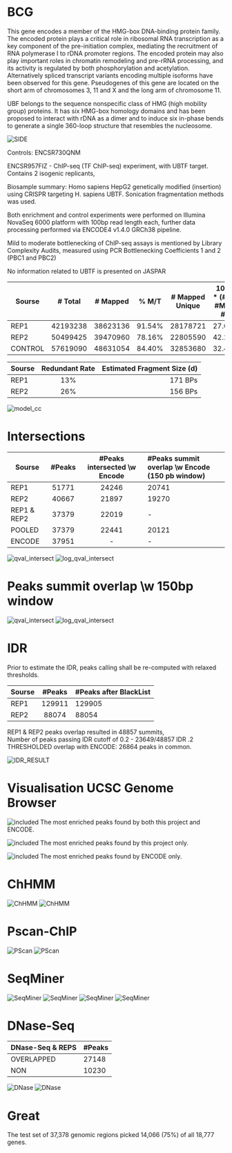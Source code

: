 # BCG

This gene encodes a member of the HMG-box DNA-binding protein family. The encoded protein plays a critical role in ribosomal RNA transcription as a key component of the pre-initiation complex, mediating the recruitment of RNA polymerase I to rDNA promoter regions. The encoded protein may also play important roles in chromatin remodeling and pre-rRNA processing, and its activity is regulated by both phosphorylation and acetylation. Alternatively spliced transcript variants encoding multiple isoforms have been observed for this gene. Pseudogenes of this gene are located on the short arm of chromosomes 3, 11 and X and the long arm of chromosome 11.

UBF belongs to the sequence nonspecific class of HMG (high mobility group) proteins. It has six HMG-box homology domains and has been proposed to interact with rDNA as a dimer and to induce six in-phase bends to generate a single 360-loop structure that resembles the nucleosome.

![SIDE](./data/assets/side1.png)

Controls: ENCSR730QNM

ENCSR957FIZ - ChIP-seq (TF ChIP-seq) experiment, with UBTF target.
Contains 2 isogenic replicants,  

Biosample summary: Homo sapiens HepG2 genetically modified (insertion) using CRISPR targeting H. sapiens UBTF. Sonication fragmentation methods was used.  

Both enrichment and control experiments were performed on Illumina NovaSeq 6000 platform with 100bp read length each, further data processing performed via ENCODE4 v1.4.0 GRCh38 pipeline.

Mild to moderate bottlenecking of ChIP-seq assays is mentioned by Library Complexity Audits, measured using PCR Bottlenecking Coefficients 1 and 2 (PBC1 and PBC2)

No information related to UBTF is presented on JASPAR

| Sourse   |      # Total  |  # Mapped     |   % M/T       |    # Mapped Unique | 100% * (#M - #MU) / #M |   PBC1        |   PBC2       |
|----------|:-------------:|:-------------:|:-------------:|:------------------:|:----------------------:|:-------------:|-------------:|
| REP1     |  42193238     | 38623136      | 91.54%        |    28178721        |  27.04%                |   PBC1        |   PBC2       |
| REP2     |    50499425   |   39470960    | 78.16%        |    22805590        |  42.22%                |   PBC1        |   PBC2       |
| CONTROL  |    57619090   |   48631054    | 84.40%        |    32853680        |  32.44%                |   PBC1        |   PBC2       |

| Sourse   | Redundant Rate   |  Estimated Fragment Size (d) |
|----------|:----------------:|-----------------------------:|
| REP1     |  13%             |  171 BPs                     | 
| REP2     |  26%             |  156 BPs                     |

![model_cc](./data/assets/MODELCC.png)

# Intersections

| Sourse      |  #Peaks       | #Peaks intersected \w Encode  | #Peaks summit overlap \w Encode (150 pb window) |
|-------------|:-------------:|:-----------------------------:|:-----------------------------|
| REP1        |   51771       |         24246                 |         20741            | 
| REP2        |   40667       |         21897                 |         19270            |
| REP1 & REP2 |   37379       |         22019                 |         -                |
| POOLED      |   37379       |         22441                 |         20121            |
| ENCODE      |   37951       |         -                     |         -                |


![qval_intersect](./data/assets/qval_intersect.png)
![log_qval_intersect](./data/assets/log_qval_intersect.png)

# Peaks summit overlap \w 150bp window


![qval_intersect](./data/assets/ps_qval_intersect.png)
![log_qval_intersect](./data/assets/log_ps_qval_intersect.png)

# IDR

Prior to estimate the IDR, peaks calling shall be re-computed with relaxed thresholds.

| Sourse      |  #Peaks       | #Peaks after BlackList  |
|-------------|:-------------:|:------------------------|
| REP1        |   129911      |         129905          |
| REP2        |   88074       |         88054           |

REP1 & REP2 peaks overlap resulted in 48857 summits,  
Number of peaks passing IDR cutoff of 0.2 - 23649/48857
IDR .2 THRESHOLDED overlap with ENCODE: 26864 peaks in common.

![IDR_RESULT](./data/assets/IDR_RESULT.png)

# Visualisation UCSC Genome Browser
![included](./data/assets/1st_both.png)
The most enriched peaks found by both this project and ENCODE.

![included](./data/assets/exclude.png)
The most enriched peaks found by this project only.

![included](./data/assets/non_included.png)
The most enriched peaks found by ENCODE only.

# ChHMM
![ChHMM](./data/assets/HMM_full.png)
![ChHMM](./data/assets/HMM_groupped.png)

# Pscan-ChIP
![PScan](./data/assets/pscan1.png)
![PScan](./data/assets/pscan2.png)

# SeqMiner
![SeqMiner](./data/assets/profilefull.png)
![SeqMiner](./data/assets/profheat.png)
![SeqMiner](./data/assets/profile.png)
![SeqMiner](./data/assets/clusteredprofile.png)

# DNase-Seq
| DNase-Seq & REPS |  #Peaks       |
|------------------|:--------------|
| OVERLAPPED       |   27148       |
| NON              |   10230       |

![DNase](./data/assets/dnase_qval_intersect.png)
![DNase](./data/assets/log_dnase_qval_intersect.png)

# Great
The test set of 37,378 genomic regions picked 14,066 (75%) of all 18,777 genes.
